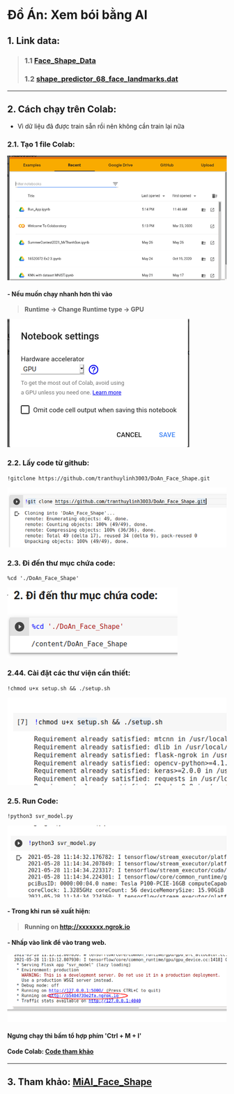 # Đồ Án: Xem bói bằng AI

## 1. Link data:
> ### 1.1 [Face\_Shape\_Data](./Data/face_shape_data.zip)
>
> ### 1.2 [shape\_predictor\_68\_face\_landmarks.dat](http://dlib.net/files/shape_predictor_68_face_landmarks.dat.bz2)
>
---

## 2. Cách chạy trên Colab:
- Vì dữ liệu đã được train sẵn rồi nên không cần train lại nữa

### 2.1. Tạo 1 file Colab:
![Tao_File](Picture/Tao_Colab.png)

#### - Nếu muốn chạy nhanh hơn thì vào 
> **Runtime -> Change Runtime type -> GPU**


![Chon_Runtype](Picture/Chon_Runtype.png)


### 2.2. Lấy code từ github:
```
!gitclone https://github.com/tranthuylinh3003/DoAn_Face_Shape.git
```
![gitclone](Picture/Lay_Code.png)

### 2.3. Đi đến thư mục chứa code:
```
%cd './DoAn_Face_Shape'
```
![cd_path](Picture/cd_ThuMuc.png)

### 2.44. Cài đặt các thư viện cần thiết:
```
!chmod u+x setup.sh && ./setup.sh
```
![setup](Picture/setup.png)

### 2.5. Run Code:
```
!python3 svr_model.py
```
![run](Picture/Run_Code.png)


#### - Trong khi run sẽ xuất hiện:

> **Running on http://xxxxxxx.ngrok.io**

#### - Nhấp vào link để vào trang web.

![link](Picture/Link.png)




#### **Ngưng chạy thì bấm tổ hợp phím 'Ctrl + M + I'**

#### Code Colab: [Code tham khảo](https://github.com/tranthuylinh3003/DoAn_Face_Shape/blob/main/Run_App.ipynb)

---

## 3. Tham khảo: [MiAI\_Face\_Shape](https://github.com/thangnch/MiAI_Face_Shape)




